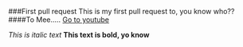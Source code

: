 ###First pull request
This is my first pull request to, you know who??
####To Mee.....
[Go to youtube](https://www.google.com/search?q=yt&oq=yt&aqs=chrome.0.69i59j35i39j0l2j69i60j69i61j69i60l2.294j0j7&sourceid=chrome&ie=UTF-8)

_This is italic text_
**This text is bold, yo know**

